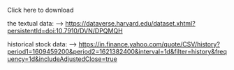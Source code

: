 
Click here to download 

the textual data: --> https://dataverse.harvard.edu/dataset.xhtml?persistentId=doi:10.7910/DVN/DPQMQH

historical stock data: --> https://in.finance.yahoo.com/quote/CSV/history?period1=1609459200&period2=1621382400&interval=1d&filter=history&frequency=1d&includeAdjustedClose=true
